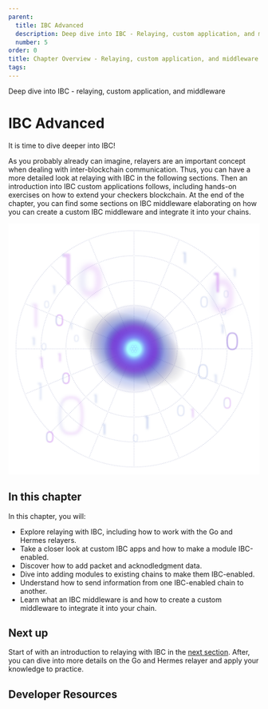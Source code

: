 ```yaml
---
parent:
  title: IBC Advanced
  description: Deep dive into IBC - Relaying, custom application, and middleware
  number: 5
order: 0
title: Chapter Overview - Relaying, custom application, and middleware
tags:
---
```


<div class="tm-overline tm-rf-1 tm-lh-title tm-medium tm-muted">Deep dive into IBC - relaying, custom application, and middleware</div>
<h1 class="mt-4 mb-6">IBC Advanced</h1>

It is time to dive deeper into IBC!

As you probably already can imagine, relayers are an important concept when dealing with inter-blockchain communication. Thus, you can have a more detailed look at relaying with IBC in the following sections. Then an introduction into IBC custom applications follows, including hands-on exercises on how to extend your checkers blockchain. At the end of the chapter, you can find some sections on IBC middleware elaborating on how you can create a custom IBC middleware and integrate it into your chains.

![](/hands-on-exercise/5-ibc-adv/images/cosmos_dev_portal_module-04-lp.png)

## In this chapter

<HighlightBox type="learning">

In this chapter, you will:

* Explore relaying with IBC, including how to work with the Go and Hermes relayers.
* Take a closer look at custom IBC apps and how to make a module IBC-enabled.
* Discover how to add packet and acknodledgment data.
* Dive into adding modules to existing chains to make them IBC-enabled.
* Understand how to send information from one IBC-enabled chain to another.
* Learn what an IBC middleware is and how to create a custom middleware to integrate it into your chain.

</HighlightBox>

<card-module/>

## Next up

Start of with an introduction to relaying with IBC in the [next section](./2-relayer-intro.md). After, you can dive into more details on the Go and Hermes relayer and apply your knowledge to practice.

## Developer Resources

<div v-for="resource in $themeConfig.resources">
  <Resource
    :title="resource.title"
    :description="resource.description"
    :links="resource.links"
    :image="resource.image"
    :large="true"
  />
  <br/>
</div>
